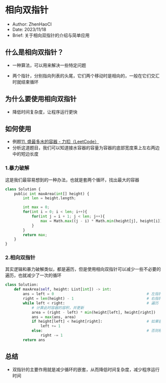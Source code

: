# 相向双指针

* Author: ZhenHaoCl
* Date: 2023/11/18
* Brief: 关于相向双指针的介绍与简单应用

## 什么是相向双指针？

* 一种算法，可以用来解决一些特定问题

* 两个指针，分别指向列表的头尾，它们两个移动时是相向的，一般在它们交汇时就结束循环

## 为什么要使用相向双指针

* 降低时间复杂度，让程序运行更快

##  如何使用

* 例题[11. 盛最多水的容器 - 力扣（LeetCode）](https://leetcode.cn/problems/container-with-most-water/)
* 分析这道题目，我们可以知道接水容器的容量为容器的底部宽度乘上左右两边中的短边长度

### 1.暴力破解

这是我们最容易想到的一种办法，也就是套两个循环，找出最大的容器

```python
class Solution {
    public int maxArea(int[] height) {
        int len = height.length;

        int max = 0;
        for(int i = 0; i < len; i++){
            for(int j = i + 1; j < len; j++){
                max = Math.max((j - i) * Math.min(height[j], height[i]), max);
            }
        }
        return max;
    }
}

```

### 2.相向双指针

其实逻辑和暴力破解类似，都是遍历，但是使用相向双指针可以减少一些不必要的遍历，也就减少了一次的循环

```python
class Solution:
    def maxArea(self, height: List[int]) -> int:
        ans = left = 0											# 左指针指向数组的左端点
        right = len(height) - 1									# 右指针指向数组右端点
        while left < right:										# 遍历
            # 计算此时容器的容积，并更新
            area = (right - left) * min(height[left], height[right])	
            ans = max(ans, area)
            if height[left] < height[right]:					# 如果容器左壁的高度小于右壁的高度，右移动左指针
                left += 1
            else:												# 否则移动左移右指针
                right -= 1
        return ans

```

## 总结

* 双指针的主要作用就是减少循环的嵌套，从而降低时间复杂度，减少程序运行时间
